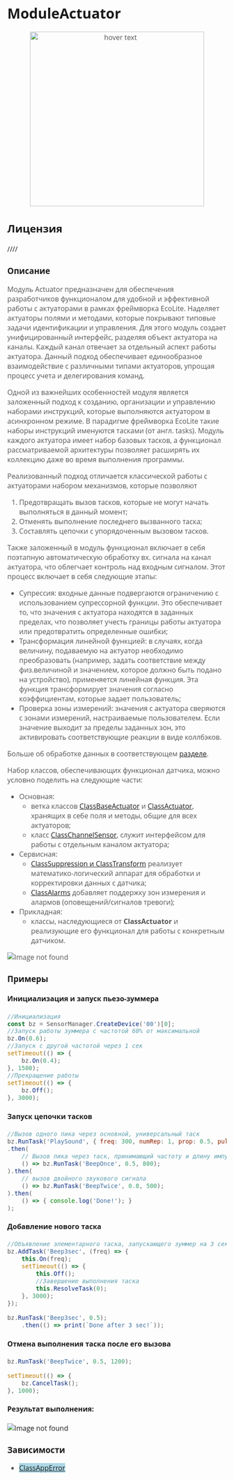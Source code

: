 <div style = "font-family: 'Open Sans', sans-serif; font-size: 16px">

# ModuleActuator
<div style = "color: #555">
    <p align="center">
    <img src="./res/logo.png" width="400" title="hover text">
    </p>
</div>

## Лицензия
////

### Описание
<div style = "color: #555">

Модуль Actuator предназначен для обеспечения разработчиков функционалом для удобной и эффективной работы с актуаторами в рамках фреймворка EcoLite. 
Наделяет актуаторы полями и методами, которые покрывают типовые задачи идентификации и управления. Для этого модуль создает унифицированный интерфейс, разделяя объект актуатора на каналы. 
Каждый канал отвечает за отдельный аспект работы актуатора.
Данный подход обеспечивает единообразное взаимодействие с различными типами актуаторов, упрощая процесс учета и делегирования команд.

Одной из важнейших особенностей модуля является заложенный подход к созданию, организации и управлению наборами инструкций, которые выполняются актуатором в асинхронном режиме. В парадигме фреймворка EcoLite такие наборы инструкций именуются тасками (от англ. tasks). Модуль каждого актуатора имеет набор базовых тасков, а функционал рассматриваемой архитектуры позволяет расширять их коллекцию даже во время выполнения программы.   

Реализованный подход отличается классической работы с актуаторами набором механизмов, которые позволяют

1. Предотвращать вызов тасков, которые не могут начать выполняться в данный момент;
2. Отменять выполнение последнего вызванного таска;
3. Составлять цепочки с упорядоченным вызовом тасков.

Также заложенный в модуль функционал включает в себя поэтапную автоматическую обработку вх. сигнала на канал актуатора, что облегчает контроль над входным сигналом. Этот процесс включает в себя следующие этапы:
- Супрессия: входные данные подвергаются ограничению с использованием супрессорной функции. Это обеспечивает то, что значения с актуатора находятся в заданных пределах, что позволяет учесть границы работы актуатора или предотвратить определенные ошибки; 
- Трансформация линейной функцией: в случаях, когда величину, подаваемую на актуатор необходимо преобразовать (например, задать соответствие между физ.величиной и значением, которое должно быть подано на устройство), применяется линейная функция. Эта функция трансформирует значения согласно коэффициентам, которые задает пользователь;
- Проверка зоны измерений: значения с актуатора сверяются с зонами измерений, настраиваемые пользователем. Если значение выходит за пределы заданных зон, это активировать соответствующие реакции в виде коллбэков.

Больше об обработке данных в соответствующем [разделе](./README_DATA_REFINE.md#методы). 

Набор классов, обеспечивающих функционал датчика, можно условно поделить на следующие части: 
- Основная:
    - ветка классов [ClassBaseActuator](./README_ANCESTOR.md) и [ClassActuator](./README_MIDDLE.md), хранящих в себе поля и методы, общие для всех актуаторов;
    - класс [ClassChannelSensor](README_CHANNEL.md), служит интерфейсом для работы с отдельным каналом актуатора;
- Сервисная: 
    - [ClassSuppression и ClassTransform](./README_DATA_REFINE.md) реализует математико-логический аппарат для обработки и корректировки данных с датчика;
    - [ClassAlarms](./README_ALARMS.md) добавляет поддержку зон измерения и алармов (оповещений/сигналов тревоги);  
- Прикладная:
    - классы, наследующиеся от **ClassActuator** и реализующие его функционал для работы с конкретным датчиком. 

<div align='left'>
    <img src="./res/main-diagram.png" alt="Image not found">
</div>

</div>

### Примеры
#### Инициализация и запуск пьезо-зуммера
<div style = "color: #555">

```js
//Инициализация 
const bz = SensorManager.CreateDevice('00')[0];
//Запуск работы зуммера с частотой 60% от максимальной
bz.On(0.6);
//Запуск с другой частотой через 1 сек
setTimeout(() => { 
    bz.On(0.4);    
}, 1500);
//Прекращение работы
setTimeout(() => { 
    bz.Off(); 
}, 3000);
```

</div>

#### Запуск цепочки тасков
<div style = "color: #555">

```js
//Вызов одного пика через основной, универсальный таск 
bz.RunTask('PlaySound', { freq: 300, numRep: 1, prop: 0.5, pulseDur: 800 });  
.then(
    // Вызов пика через таск, принимающий частоту и длину импульса 
    () => bz.RunTask('BeepOnce', 0.5, 800);
).then(
    // вызов двойного звукового сигнала
    () => bz.RunTask('BeepTwice', 0.8, 500);                   
).then(
    () => { console.log('Done!'); }
);
```

</div>

#### Добавление нового таска
<div style = "color: #555">

```js
//Объявление элементарного таска, запускающего зуммер на 3 сек
bz.AddTask('Beep3sec', (freq) => {
    this.On(freq);
    setTimeout(() => {
        this.Off();
        //Завершение выполнения таска
        this.ResolveTask(0);
    }, 3000);
});

bz.RunTask('Beep3sec', 0.5);
    .then(() => print(`Done after 3 sec!`));
```

</div>

#### Отмена выполнения таска после его вызова 
<div style = "color: #555">

```js
bz.RunTask('BeepTwice', 0.5, 1200);

setTimeout(() => {
    bz.CancelTask();
}, 1000);
```

</div>

#### Результат выполнения:

<div align='left'>
    <img src="" alt="Image not found">
</div>

### Зависимости
<div style = "color: #555">

- <mark style="background-color: lightblue">[ClassAppError](https://github.com/Konkery/ModuleAppError/blob/main/README.md)</mark>
</div>

</div>
    